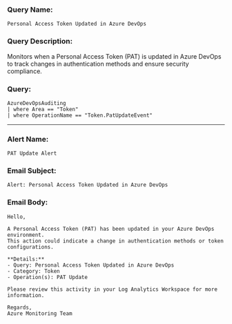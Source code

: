 ### Query Name:  
`Personal Access Token Updated in Azure DevOps`

### Query Description:  
Monitors when a Personal Access Token (PAT) is updated in Azure DevOps to track changes in authentication methods and ensure security compliance.

### Query:  
```kql
AzureDevOpsAuditing
| where Area == "Token"
| where OperationName == "Token.PatUpdateEvent"
```

---

### Alert Name:  
`PAT Update Alert`

### Email Subject:  
`Alert: Personal Access Token Updated in Azure DevOps`

### Email Body:  
```
Hello,

A Personal Access Token (PAT) has been updated in your Azure DevOps environment.  
This action could indicate a change in authentication methods or token configurations.

**Details:**  
- Query: Personal Access Token Updated in Azure DevOps  
- Category: Token  
- Operation(s): PAT Update

Please review this activity in your Log Analytics Workspace for more information.

Regards,  
Azure Monitoring Team
```

